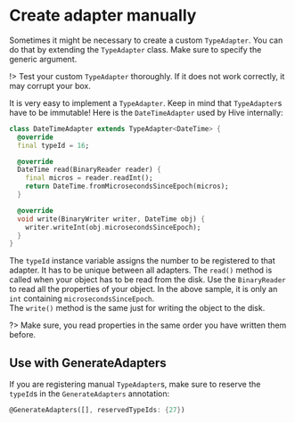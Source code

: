 # Create adapter manually

Sometimes it might be necessary to create a custom `TypeAdapter`. You can do that by extending the `TypeAdapter` class. Make sure to specify the generic argument.

!> Test your custom `TypeAdapter` thoroughly. If it does not work correctly, it may corrupt your box.

It is very easy to implement a `TypeAdapter`. Keep in mind that `TypeAdapter`s have to be immutable! Here is the `DateTimeAdapter` used by Hive internally:

```dart
class DateTimeAdapter extends TypeAdapter<DateTime> {
  @override
  final typeId = 16;

  @override
  DateTime read(BinaryReader reader) {
    final micros = reader.readInt();
    return DateTime.fromMicrosecondsSinceEpoch(micros);
  }

  @override
  void write(BinaryWriter writer, DateTime obj) {
    writer.writeInt(obj.microsecondsSinceEpoch);
  }
}
```

The `typeId` instance variable assigns the number to be registered to that adapter. It has to be unique between all adapters.
The `read()` method is called when your object has to be read from the disk. Use the `BinaryReader` to read all the properties of your object. In the above sample, it is only an `int` containing `microsecondsSinceEpoch`.  
The `write()` method is the same just for writing the object to the disk.

?> Make sure, you read properties in the same order you have written them before.

## Use with GenerateAdapters

If you are registering manual `TypeAdapter`s, make sure to reserve the `typeId`s in the `GenerateAdapters` annotation:

```dart
@GenerateAdapters([], reservedTypeIds: {27})
```
